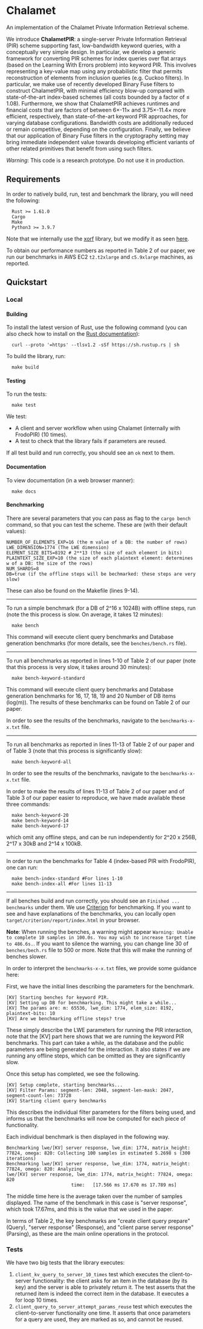 # Chalamet

An implementation of the Chalamet Private Information Retrieval scheme.

We introduce **ChalametPIR**: a single-server Private Information Retrieval (PIR) scheme supporting fast, low-bandwidth keyword queries, with a conceptually very simple design. In particular, we develop a generic framework for converting PIR schemes for index queries over flat arrays (based on the Learning With Errors problem) into keyword PIR. This involves representing a key-value map using any probabilistic filter that permits reconstruction of elements from inclusion queries (e.g. Cuckoo filters). In particular, we make use of recently developed Binary Fuse filters to construct ChalametPIR, with minimal efficiency blow-up compared with state-of-the-art index-based schemes (all costs bounded by a factor of ≤ 1.08). Furthermore, we show that ChalametPIR achieves runtimes and financial costs that are factors of between 6×-11× and
3.75×-11.4× more efficient, respectively, than state-of-the-art keyword PIR approaches, for varying database configurations. Bandwidth costs are additionally reduced or remain competitive, depending on the configuration. Finally, we believe that our application of Binary Fuse filters in the cryptography setting may bring immediate independent value towards developing efficient variants of other related primitives that benefit from using such filters.

*Warning*: This code is a research prototype. Do not use it in production.

## Requirements

In order to natively build, run, test and benchmark the library, you will need the following:

```
  Rust >= 1.61.0
  Cargo
  Make
  Python3 >= 3.9.7
```

Note that we internally use the [xorf](https://github.com/ayazhafiz/xorf) library, but we modify it as seen [here](https://github.com/claucece/chalamet/tree/main/bff-modp).

To obtain our performance numbers as reported in Table 2 of our paper, we run our benchmarks in AWS EC2 ``t2.t2xlarge`` and ``c5.9xlarge`` machines, as reported.


## Quickstart

### Local

#### Building

To install the latest version of Rust, use the following command (you can also check how to install on the [Rust documentation](https://www.rust-lang.org/tools/install)):

```
  curl --proto '=https' --tlsv1.2 -sSf https://sh.rustup.rs | sh
```

To build the library, run:

```
  make build
```

#### Testing

To run the tests:

```
  make test
```

We test:

* A client and server workflow when using Chalamet (internally with FrodoPIR) (10 times).
* A test to check that the library fails if parameters are reused.

If all test build and run correctly, you should see an `ok` next to them.

#### Documentation

To view documentation (in a web browser manner):

```
  make docs
```

#### Benchmarking

There are several parameters that you can pass as flag to the `cargo bench` command, so that you can test the scheme.
These are (with their default values):

```
NUMBER_OF_ELEMENTS_EXP=16 (the m value of a DB: the number of rows)
LWE_DIMENSION=1774 (The LWE dimension)
ELEMENT_SIZE_BITS=8192 # 2**13 (the size of each element in bits)
PLAINTEXT_SIZE_EXP=10 (the size of each plaintext element: determines w of a DB: the size of the rows)
NUM_SHARDS=8
DB=true (if the offline steps will be bechmarked: these steps are very slow)

```

These can also be found on the Makefile (lines 9-14).

---

To run a simple benchmark (for a DB of 2^16 x 1024B) with offline steps, run (note the this process is slow. On average, it takes 12 minutes):

```
  make bench
```

This command will execute client query benchmarks and Database generation benchmarks (for more details, see the `benches/bench.rs` file).

---
To run all benchmarks  as reported in lines 1-10 of Table 2 of our paper (note that this process is very slow, it takes around 30 minutes):

```
  make bench-keyword-standard
```

This command will execute client query benchmarks and Database generation benchmarks for 16, 17, 18, 19 and 20 Number of DB items (log(m)). The results of these benchmarks can be found on Table 2 of our paper.

In order to see the results of the benchmarks, navigate to the `benchmarks-x-x.txt` file.

---
To run all benchmarks as reported in lines 11-13 of Table 2 of our paper and of Table 3 (note that this process is significantly slow):

```
  make bench-keyword-all
```

In order to see the results of the benchmarks, navigate to the `benchmarks-x-x.txt` file.

In order to make the results of lines 11-13 of Table 2 of our paper and of Table 3 of our paper easier to reproduce, we have made available these three commands:


```
  make bench-keyword-20
  make bench-keyword-14
  make bench-keyword-17
```

which omit any offline steps, and can be run independently for 2^20 x 256B, 2^17 x 30kB and 2^14 x 100kB.

---

In order to run the benchmarks for Table 4 (index-based PIR with FrodoPIR), one can run:

```
  make bench-index-standard #For lines 1-10
  make bench-index-all #For lines 11-13
```

---

If all benches build and run correctly, you should see an `Finished ... benchmarks` under them.
We use [Criterion](https://bheisler.github.io/criterion.rs/book/index.html) for benchmarking.
If you want to see and have explanations of the benchmarks, you can locally open `target/criterion/report/index.html` in your browser.

**Note**: When running the benches, a warning might appear ``Warning: Unable to complete 10 samples in 100.0s. You may wish to increase target time to 486.6s.``. If you want to silence the warning, you can change line 30 of `benches/bech.rs` file to 500 or more. Note that this will make the running of benches slower.

In order to interpret the `benchmarks-x-x.txt` files, we provide some guidance here:


First, we have the initial lines describing the parameters for the benchmark.

```
[KV] Starting benches for keyword PIR.
[KV] Setting up DB for benchmarking. This might take a while...
[KV] The params are: m: 65536, lwe_dim: 1774, elem_size: 8192, plaintext-bits: 10
[KV] Are we benchmarking offline steps? true
```

These simply describe the LWE parameters for running the PIR interaction, note that the [KV] part here shows that we are running the keyword PIR benchmarks. This part can take a while, as the database and the public parameters are being generated for the interaction. It also states if we are running any offline steps, which can be omitted as they are significantly slow.

Once this setup has completed, we see the following.

```
[KV] Setup complete, starting benchmarks...
[KV] Filter Params: segment-len: 2048, segment-len-mask: 2047, segment-count-len: 73728
[KV] Starting client query benchmarks
```

This describes the individual filter parameters for the filters being used, and informs us that the benchmarks will now be computed for each piece of functionality.

Each individual benchmark is then displayed in the following way.

```
Benchmarking lwe/[KV] server response, lwe_dim: 1774, matrix_height: 77824, omega: 820: Collecting 100 samples in estimated 5.2698 s (300 iterations)
Benchmarking lwe/[KV] server response, lwe_dim: 1774, matrix_height: 77824, omega: 820: Analyzing
lwe/[KV] server response, lwe_dim: 1774, matrix_height: 77824, omega: 820
                        time:   [17.566 ms 17.670 ms 17.789 ms]
```

The middle time here is the average taken over the number of samples displayed. The name of the benchmark in this case is "server response", which took 17.67ms, and this is the value that we used in the paper.

In terms of Table 2, the key benchmarks are "create client query prepare" (Query), "server response" (Response), and "client parse server response" (Parsing), as these are the main online operations in the protocol.

### Tests

We have two big tests that the library executes:

1. `client_kv_query_to_server_10_times` test which executes the client-to-server functionality:
   the client asks for an item in the database (by its key) and the server is able to privately return it.
   The test asserts that the returned item is indeed the correct item in the database.
   It executes a for loop 10 times.
2. `client_query_to_server_attempt_params_reuse` test which executes the client-to-server
   functionality one time. It asserts that once parameters for a query are used, they
   are marked as so, and cannot be reused.
